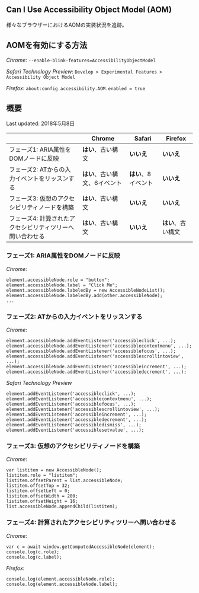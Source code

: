 ## Can I Use Accessibility Object Model (AOM)

様々なブラウザーにおけるAOMの実装状況を追跡。

## AOMを有効にする方法

*Chrome*: `--enable-blink-features=AccessibilityObjectModel`

*Safari Technology Preview*: `Develop > Experimental Features > Accessibility Object Model`

*Firefox*: `about:config accessibility.AOM.enabled = true`

## 概要

Last updated: 2018年5月8日

| | Chrome | Safari | Firefox |
| --- | --- | --- | --- |
| フェーズ1: ARIA属性をDOMノードに反映 | **はい**、古い構文 | **いいえ** | **いいえ** |
| フェーズ2: ATからの入力イベントをリッスンする | **はい**、古い構文、6イベント | **はい**、8イベント | **いいえ** |
| フェーズ3: 仮想のアクセシビリティノードを構築 | **はい**、古い構文 | **いいえ** | **いいえ** |
| フェーズ4: 計算されたアクセシビリティツリーへ問い合わせる | **はい**、古い構文 | **いいえ** | **はい**、古い構文 |

### フェーズ1: ARIA属性をDOMノードに反映

*Chrome*:

```
element.accessibleNode.role = "button";
element.accessibleNode.label = "Click Me";
element.accessibleNode.labeledBy = new AccessibleNodeList();
element.accessibleNode.labeledBy.add(other.accessibleNode);
...
```

### フェーズ2: ATからの入力イベントをリッスンする

*Chrome*:

```
element.accessibleNode.addEventListener('accessibleclick', ...);
element.accessibleNode.addEventListener('accessiblecontextmenu', ...);
element.accessibleNode.addEventListener('accessiblefocus', ...);
element.accessibleNode.addEventListener('accessiblescrollintoview', ...);
element.accessibleNode.addEventListener('accessibleincrement', ...);
element.accessibleNode.addEventListener('accessibledecrement', ...);
```

*Safari Technology Preview*

```
element.addEventListener('accessibleclick', ...);
element.addEventListener('accessiblecontextmenu', ...);
element.addEventListener('accessiblefocus', ...);
element.addEventListener('accessiblescrollintoview', ...);
element.addEventListener('accessibleincrement', ...);
element.addEventListener('accessibledecrement', ...);
element.addEventListener('accessibledismiss', ...);
element.addEventListener('accessiblesetvalue', ...);
```

### フェーズ3: 仮想のアクセシビリティノードを構築

*Chrome*:

```
var listitem = new AccessibleNode();
listitem.role = "listitem";
listitem.offsetParent = list.accessibleNode;
listitem.offsetTop = 32;
listitem.offsetLeft = 0;
listitem.offsetWidth = 200;
listitem.offsetHeight = 16;
list.accessibleNode.appendChild(listitem);
```

### フェーズ4: 計算されたアクセシビリティツリーへ問い合わせる

*Chrome*:

```
var c = await window.getComputedAccessibleNode(element);
console.log(c.role);
console.log(c.label);
```

*Firefox*:
```
console.log(element.accessibleNode.role);
console.log(element.accessibleNode.label);
```
